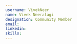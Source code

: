```yaml
---
username: VivekNeer
name: Vivek Neeralagi
designation: Community Member
email: 
linkedin: 
skills: 
---
```


